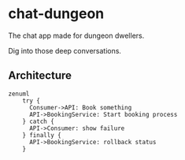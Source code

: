 # chat-dungeon

The chat app made for dungeon dwellers. 

Dig into those deep conversations.

## Architecture

```mermaid
zenuml
    try {
      Consumer->API: Book something
      API->BookingService: Start booking process
    } catch {
      API->Consumer: show failure
    } finally {
      API->BookingService: rollback status
    }

```